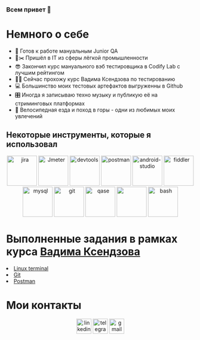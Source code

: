 ### Всем привет 👋 

# Немного о себе
- 🌱 Готов к работе мануальным Junior QA
- 📐✂️ Пришёл в IT из сферы лёгкой промышленности
- 😎 Закончил курс мануального вэб тестировщика в Codify Lab c лучшим рейтингом
- 🧑‍🎓 Сейчас прохожу курс Вадима Ксендзова по тестированию 
- 💻 Большинство моих тестовых артефактов выгруженны в Github
- 🎛️ Иногда я записываю техно музыку и публикую её на стриминговых платформах
- 🚵 Велосипедная езда и поход в горы - одни из любимых моих увлечений

</ul>
<h2>Некоторые инструменты, которые я использовал</h2>
<p align="center">
<img src="https://cdn.jsdelivr.net/gh/devicons/devicon/icons/jira/jira-original.svg" title="jira" alt="jira" width="80" height="80">
<img src="https://github.com/krazyglue88/krazyglue88/assets/139983939/2270cb6d-57a7-4c9c-87ca-837a79746c1e" title="Jmeter" alt="Jmeter" width="80" height="80">
<img src="https://d33wubrfki0l68.cloudfront.net/38b5c953a4667366685d55db55d057c86db1fc54/a0fdc/static/acae6b24d940347661ca901ea07f47c1/chrome-dev-logo-icon.png" title="devtools" alt="devtools" width="80" height="80">
<img src="https://seeklogo.com/images/P/postman-logo-0087CA0D15-seeklogo.com.png" title="postman" alt="postman" width="80" height="80">
<img src="https://cdn.jsdelivr.net/gh/devicons/devicon/icons/androidstudio/androidstudio-original.svg" title="android-studio" alt="android-studio" width="80" height="80">
<img src="https://www.megaleechers.com/storage/Fiddler-Everywhere-Icon.png" title="fiddler" alt="fiddler" width="80" height="80">
<img src="https://cdn.jsdelivr.net/gh/devicons/devicon/icons/mysql/mysql-original.svg" title="mysql" alt="mysql" width="80" height="80">
<img src="https://cdn.jsdelivr.net/gh/devicons/devicon/icons/git/git-original.svg" title="git" alt="git" width="80" height="80">
<img src="https://luna1.co/eb0187.png" title="qase" alt="qase" width="80" height="80"/>
<img src="https://seeklogo.com/images/S/swaggerhub-logo-52BE4455D6-seeklogo.com.png" width="80" height="80">
<img src="https://upload.wikimedia.org/wikipedia/commons/thumb/4/4b/Bash_Logo_Colored.svg/1024px-Bash_Logo_Colored.svg.png?20180723054350" title="bash" alt="bash" width="80" height="80">
</p>
<h1>Выполненные задания в рамках курса <a href= "https://ksendzov.com">Вадима Ксендзова </h1>
<li>  <a href="https://github.com/krazyglue88/Terminal_Linux">Linux terminal</a>  </li>
<li>  <a href="https://github.com/krazyglue88/Git">Git</a> </li>
<li>  <a Href="https://github.com/krazyglue88/Git/tree/Postman">Postman</a> </li>
  
# Мои контакты
<p align="center">
<a href= "https://www.linkedin.com/in/ivan-fedorenko-038029278/"><img src="https://img.icons8.com/?size=512&id=447&format=png" width="40" height="40" alt="linkedin"/></a>
<a href= "https://t.me/krazyglue"><img src="https://img.icons8.com/?size=512&id=TCnKnYZFoOzM&format=png" width="40" height="40" alt="telegram"/></a>
<a href= "mailto:frazyglue@gmail.com"><img src="https://img.icons8.com/?size=512&id=rUgzXdXFnhmg&format=png" width="40" height="40" alt="gmail"/></a>


